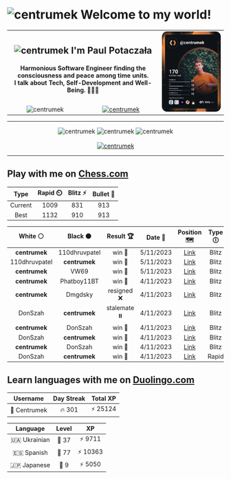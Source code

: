 <h1>
  <img
    src="https://emojis.slackmojis.com/emojis/images/1531849430/4246/blob-sunglasses.gif"
    width="30"
    alt="centrumek"
  />
  Welcome to my world!
</h1>

<table>
  <tbody>
    <tr>
      <td align="center" width="70%" colspan="2">
        <h2>
          <img
            src="https://raw.githubusercontent.com/MartinHeinz/MartinHeinz/master/wave.gif"
            width="30px"
            alt="centrumek"
          />
          I'm Paul Potaczała
        </h2>
        <h4>
          Harmonious Software Engineer finding the consciousness and peace among time units.
          <br/>
          I talk about Tech, Self-Development and Well-Being. 🌿🧘🚀
        </h4>
      </td>
      <td width="30%" rowspan="2">
        <a href="https://app.daily.dev/centrumek">
          <img
            src="./devcard.svg"
            alt="centrumek"
          />
        </a>
      </td>
    </tr>
    <tr align="center">
      <td>
        <img
          src="https://komarev.com/ghpvc/?username=centrumek&label=visitors&color=0e75b6&style=flat"
          alt="centrumek"
        >
      </td>
      <td>
        <a href="https://stackoverflow.com/users/14496012/centrumek">
          <img
            src="https://stackoverflow.com/users/flair/14496012.png?theme=dark"
            alt="centrumek"
          >
        </a>
      </td>
    </tr>
  </tbody>
</table>

---
<div align="center">
  <img 
    src="https://github-readme-stats.vercel.app/api?username=centrumek&show_icons=true&count_private=true&theme=dark&hide_border=true&hide=issues,contribs&bg_color=00000000"
    alt="centrumek"
  />
  <img
    src="https://github-readme-stats.vercel.app/api/top-langs/?username=centrumek&layout=compact&hide_border=true&theme=dark&bg_color=00000000&langs_count=6&exclude_repo=air-statistic-app"
    alt="centrumek"
  />
  <img 
    src="https://github-readme-streak-stats.herokuapp.com?user=centrumek&theme=dark&hide_border=true&background=FFFFFF00"
    alt="centrumek"
  />
  <br/>
  <br/>
  <a href="https://www.buymeacoffee.com/centrumek">
    <img
      src="https://cdn.buymeacoffee.com/buttons/v2/default-orange.png"
      height="50"
      width="210"
      alt="centrumek"
    />
  </a>
</div>

---

## Play with me on [Chess.com](https://www.chess.com/member/centrumek)

<div align="center">
<!--START_SECTION:chessStats-->
<!-- Automatically generated with https://github.com/Balastrong/chess-stats-action -->

| Type | Rapid ⏲️ | Blitz ⚡ | Bullet 🔫 |
|:---:|:---:|:---:|:---:|
| Current | 1009 | 831 | 913 |
| Best | 1132 | 910 | 913 |

| White ⚪ | Black ⚫ | Result 🏆 | Date 📅 | Position 🗺️ | Type 🕕 |
|:---:|:---:|:---:|:---:|:---:|:---:|
| **centrumek** | 110dhruvpatel | win 🥇 | 5/11/2023 | <a href="http://www.ee.unb.ca/cgi-bin/tervo/fen.pl?select=k7/1Q6/2K5/1p6/1P6/P7/7B/8 b - -">Link</a> | Blitz |
| 110dhruvpatel | **centrumek** | win 🥇 | 5/11/2023 | <a href="http://www.ee.unb.ca/cgi-bin/tervo/fen.pl?select=3K1q2/1p1P4/1p6/8/P1P2bPp/1P5P/8/2k5 w - -">Link</a> | Blitz |
| **centrumek** | VW69 | win 🥇 | 5/11/2023 | <a href="http://www.ee.unb.ca/cgi-bin/tervo/fen.pl?select=8/5B2/p6R/2p2p2/2Pp1Ppk/1P4p1/PB5P/1K1R4 b - -">Link</a> | Blitz |
| **centrumek** | Phatboy11BT | win 🥇 | 4/11/2023 | <a href="http://www.ee.unb.ca/cgi-bin/tervo/fen.pl?select=8/8/B4Q2/8/8/2pQk3/P1P5/1K6 b - -">Link</a> | Blitz |
| **centrumek** | Dmgdsky | resigned ❌ | 4/11/2023 | <a href="http://www.ee.unb.ca/cgi-bin/tervo/fen.pl?select=2r3k1/5p1p/4q2B/p2p4/3r2p1/P7/KP5P/8 w - -">Link</a> | Blitz |
| DonSzah | **centrumek** | stalemate ⏸️ | 4/11/2023 | <a href="http://www.ee.unb.ca/cgi-bin/tervo/fen.pl?select=3Q4/kp3R2/4N3/3p4/3P4/P1K5/P1P1B3/1R6 b - -">Link</a> | Blitz |
| **centrumek** | DonSzah | win 🥇 | 4/11/2023 | <a href="http://www.ee.unb.ca/cgi-bin/tervo/fen.pl?select=q2k2nr/p3bNpp/3p4/4p3/8/1P2P3/PB1P1PPP/R2QK2R b KQ -">Link</a> | Blitz |
| DonSzah | **centrumek** | win 🥇 | 4/11/2023 | <a href="http://www.ee.unb.ca/cgi-bin/tervo/fen.pl?select=1k1r4/p7/1p2R3/1B4p1/5b2/2P1p2P/PPK3P1/8 w - -">Link</a> | Blitz |
| **centrumek** | DonSzah | win 🥇 | 4/11/2023 | <a href="http://www.ee.unb.ca/cgi-bin/tervo/fen.pl?select=8/p6R/6p1/7k/5K2/8/r7/8 b - -">Link</a> | Blitz |
| DonSzah | **centrumek** | win 🥇 | 4/11/2023 | <a href="http://www.ee.unb.ca/cgi-bin/tervo/fen.pl?select=3r4/p7/1kp2p2/1p1p3p/5P2/1PP1n2P/P6K/8 w - -">Link</a> | Rapid |

<!--END_SECTION:chessStats-->
</div>

## Learn languages with me on [Duolingo.com](https://www.duolingo.com/profile/Centrumek)

<div align="center">
<!--START_SECTION:duolingoStats-->
<!-- Automatically generated with https://github.com/centrumek/duolingo-readme-stats-->

| Username | Day Streak | Total XP |
|:---:|:---:|:---:|
| 👤 Centrumek | 🔥 301 | ⚡ 25124 |

| Language | Level | XP |
|:---:|:---:|:---:|
| 🇺🇦 Ukrainian | 👑 37 | ⚡ 9711 |
| 🇪🇸 Spanish | 👑 77 | ⚡ 10363 |
| 🇯🇵 Japanese | 👑 9 | ⚡ 5050 |

<!--END_SECTION:duolingoStats-->
</div>
<!--
**centrumek/centrumek** is a ✨ _special_ ✨ repository because its `README.md` (this file) appears on your GitHub profile.

Here are some ideas to get you started:

- 🔭 I’m currently working on ...
- 🌱 I’m currently learning ...
- 👯 I’m looking to collaborate on ...
- 🤔 I’m looking for help with ...
- 💬 Ask me about ...
- 📫 How to reach me: ...
- 😄 Pronouns: ...
- ⚡ Fun fact: ...
-->
